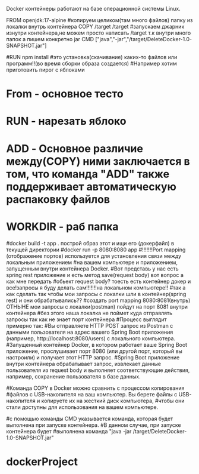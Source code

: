 Docker контейнеры работают на базе операционной системы Linux. 

FROM openjdk:17-alpine
#копируем целиком(там много файлов) папку из локалки внутрь контейнера
COPY /target /target
#запускаем джарник изнутри контейнера,не можем просто написать /target т.к внутри много папок а пишем конкретно jar
CMD ["java","-jar","/target/DeleteDocker-1.0-SNAPSHOT.jar"]

#RUN npm install
#это установка(скачивание) каких-то файлов или программ!!(во время сборки образа создается)
#Например хотим приготовить пирог с яблоками
# From - основное тесто
# RUN - нарезать яблоко
# ADD - Основное различие между(COPY) ними заключается в том, что команда "ADD" также поддерживает автоматическую распаковку файлов
# WORKDIR - раб папка

#docker build -t app . построй образ этот и ищи его (докерфайл) в текущей директории
#docker run -p 8080:8080 app
#!!!!!!!Port mapping (отображение портов) используется для установления связи между локальным приложением
#на вашем компьютере и приложением, запущенным внутри контейнера Docker.
#Вот представь у нас есть spring rest приложение и есть метод save(request body) вот вопрос а как мне передать
#обьект request body? тоесть есть контейнер докер и все!запросы я буду делать сам!!!!!!!на локальном компьютере!!
#так а как сделать так чтобы мои запросы с локалки шли в контейнер(spring rest) и они обрабатывались??
#создать port mapping  8080:8081(внутрь) ОТНЫНЕ мои запросы с локалки(postman) пойдут на порт 8081 внутри контейнера
#без этого наша локалка не поймет куда отправлять запросы так как не знает порт контейнера
#Процесс выглядит примерно так:
#Вы отправляете HTTP POST запрос из Postman с данными пользователя на адрес вашего Spring Boot приложения (например, http://localhost:8080/users) с локального компьютера.
#Запущенный контейнер Docker, в котором работает ваше Spring Boot приложение, прослушивает порт 8080 (или другой порт, который вы настроили) и получает этот HTTP запрос.
#Spring Boot приложение внутри контейнера обрабатывает запрос, извлекает данные пользователя из request body и выполняет соответствующие действия, например, сохранение пользователя в базе данных.

#Команда COPY в Docker можно сравнить с процессом копирования
#файлов с USB-накопителя на ваш компьютер. Вы берете файлы с USB-накопителя и копируете их на жесткий диск компьютера,
#чтобы они стали доступны для использования на вашем компьютере.


#с помощью команды CMD указывается команда, которая будет выполнена при запуске контейнера.
#В данном случае, при запуске контейнера будет
#выполнена команда "java -jar /target/DeleteDocker-1.0-SNAPSHOT.jar"
# dockerProject
